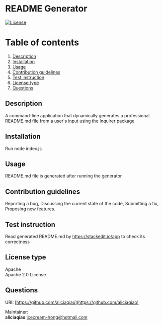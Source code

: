 
  # README Generator

  [![License](https://img.shields.io/badge/License-Apache_2.0-yellowgreen.svg)](https://opensource.org/licenses/Apache-2.0)

  # Table of contents
  1. [Description](#description)
  2. [Installation](#installation)
  3. [Usage](#usage)
  4. [Contribution guidelines](#guidelines)
  5. [Test instruction](#TestInstructions)
  6. [License type](#licenseType)
  7. [Questions](#questions)

  ## Description  <a name="description"></a>
  A command-line application that dynamically generates a professional README.md file from a user's input using the Inquirer package

  ## Installation  <a name="installation"></a>
  Run node index.js

  ## Usage <a name="usage"></a>
  README.md file is generated after running the generator

  ## Contribution guidelines <a name="guidelines"></a>
  Reporting a bug, Discussing the current state of the code, Submitting a fix, Proposing new features.

  ## Test instruction <a name="TestInstructions"></a>
  Read generated README.md by https://stackedit.io/app to check its correctness

  ## License type <a name="licenseType"></a>
  Apache \
  Apache 2.0 License

  ## Questions <a name="questions"></a>
  URI: [https://github.com/aliciaqiao](https://github.com/aliciaqiao)
  
  Maintainer:\
  **aliciaqiao** [icecream-hong@hotmail.com](mailto:icecream-hong@hotmail.com)

  